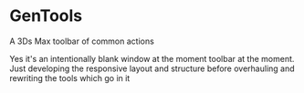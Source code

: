 GenTools
==================================================

A 3Ds Max toolbar of common actions

Yes it's an intentionally blank window at the moment toolbar at the moment.
Just developing the responsive layout and structure before overhauling and rewriting the tools which go in it
